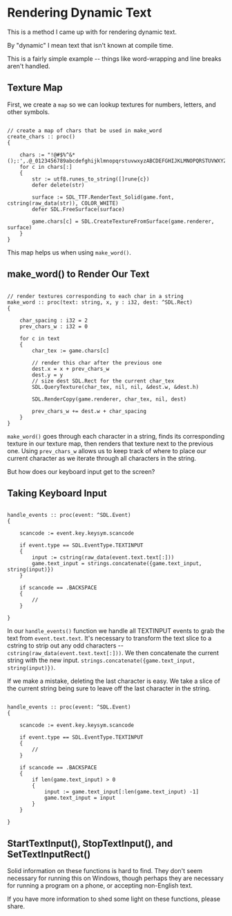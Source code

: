 # Rendering Dynamic Text

This is a method I came up with for rendering dynamic text.

By "dynamic" I mean text that isn't known at compile time.

This is a fairly simple example -- things like word-wrapping and line breaks aren't handled.

## Texture Map

First, we create a `map` so we can lookup textures for numbers, letters, and other symbols.

```odin

// create a map of chars that be used in make_word
create_chars :: proc()
{

	chars := "!@#$%^&*();:',.@_0123456789abcdefghijklmnopqrstuvwxyzABCDEFGHIJKLMNOPQRSTUVWXYZ"
	for c in chars[:]
	{
		str := utf8.runes_to_string([]rune{c})
		defer delete(str)

		surface := SDL_TTF.RenderText_Solid(game.font, cstring(raw_data(str)), COLOR_WHITE)
		defer SDL.FreeSurface(surface)

		game.chars[c] = SDL.CreateTextureFromSurface(game.renderer, surface)
	}
}

```

This map helps us when using `make_word()`.

## make_word() to Render Our Text

```odin

// render textures corresponding to each char in a string
make_word :: proc(text: string, x, y : i32, dest: ^SDL.Rect)
{

	char_spacing : i32 = 2
	prev_chars_w : i32 = 0

	for c in text
	{
		char_tex := game.chars[c]

		// render this char after the previous one
		dest.x = x + prev_chars_w
		dest.y = y
		// size dest SDL.Rect for the current char_tex
		SDL.QueryTexture(char_tex, nil, nil, &dest.w, &dest.h)

		SDL.RenderCopy(game.renderer, char_tex, nil, dest)

		prev_chars_w += dest.w + char_spacing
	}
}

```

`make_word()` goes through each character in a string, finds its corresponding texture in our texture map, then renders that texture next to the previous one. Using `prev_chars_w` allows us to keep track of where to place our current character as we iterate through all characters in the string.

But how does our keyboard input get to the screen?

## Taking Keyboard Input

```odin

handle_events :: proc(event: ^SDL.Event)
{

	scancode := event.key.keysym.scancode

	if event.type == SDL.EventType.TEXTINPUT
	{
		input := cstring(raw_data(event.text.text[:]))
		game.text_input = strings.concatenate({game.text_input, string(input)})
	}

	if scancode == .BACKSPACE
	{
		//
	}

}

```

In our `handle_events()` function we handle all TEXTINPUT events to grab the text from `event.text.text`. It's necessary to transform the text slice to a cstring to strip out any odd characters -- `cstring(raw_data(event.text.text[:]))`. We then concatenate the current string with the new input. `strings.concatenate({game.text_input, string(input)})`.

If we make a mistake, deleting the last character is easy. We take a slice of the current string being sure to leave off the last character in the string.

```odin

handle_events :: proc(event: ^SDL.Event)
{

	scancode := event.key.keysym.scancode

	if event.type == SDL.EventType.TEXTINPUT
	{
		//
	}

	if scancode == .BACKSPACE
	{
		if len(game.text_input) > 0
		{
			input := game.text_input[:len(game.text_input) -1]
			game.text_input = input
		}
	}

}

```

## StartTextInput(), StopTextInput(), and SetTextInputRect()

Solid information on these functions is hard to find. They don't seem necessary for running this on Windows, though perhaps they are necessary for running a program on a phone, or accepting non-English text.

If you have more information to shed some light on these functions, please share.